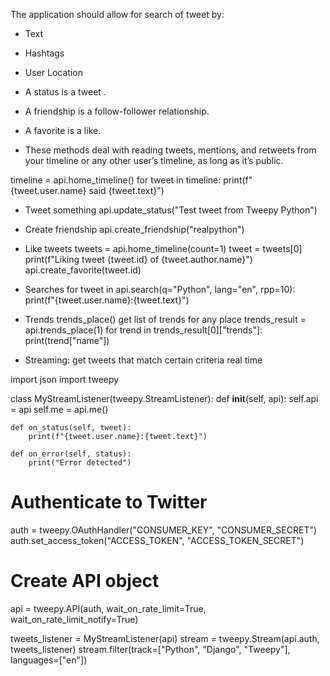 
The application should allow for search of tweet by:
  - Text
  - Hashtags
  - User Location


- A status is a tweet .
- A friendship is a follow-follower relationship.
- A favorite is a like.


- These methods deal with reading tweets, mentions, and retweets from your timeline or any other user’s timeline, as long as it’s public.

timeline = api.home_timeline()
for tweet in timeline:
    print(f"{tweet.user.name} said {tweet.text}")


- Tweet something
api.update_status("Test tweet from Tweepy Python")

- Create friendship
api.create_friendship("realpython")

- Like tweets
tweets = api.home_timeline(count=1)
tweet = tweets[0]
print(f"Liking tweet {tweet.id} of {tweet.author.name}")
api.create_favorite(tweet.id)

- Searches
for tweet in api.search(q="Python", lang="en", rpp=10):
    print(f"{tweet.user.name}:{tweet.text}")

- Trends
trends_place() get list of trends for any place
trends_result = api.trends_place(1)
for trend in trends_result[0]["trends"]:
    print(trend["name"])

  
- Streaming: get tweets that match certain criteria real time

import json
import tweepy

class MyStreamListener(tweepy.StreamListener):
    def __init__(self, api):
        self.api = api
        self.me = api.me()

    def on_status(self, tweet):
        print(f"{tweet.user.name}:{tweet.text}")

    def on_error(self, status):
        print("Error detected")

# Authenticate to Twitter
auth = tweepy.OAuthHandler("CONSUMER_KEY", "CONSUMER_SECRET")
auth.set_access_token("ACCESS_TOKEN", "ACCESS_TOKEN_SECRET")

# Create API object
api = tweepy.API(auth, wait_on_rate_limit=True,
    wait_on_rate_limit_notify=True)

tweets_listener = MyStreamListener(api)
stream = tweepy.Stream(api.auth, tweets_listener)
stream.filter(track=["Python", "Django", "Tweepy"], languages=["en"])
